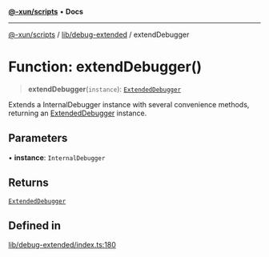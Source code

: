 [**@-xun/scripts**](../../../README.md) • **Docs**

***

[@-xun/scripts](../../../README.md) / [lib/debug-extended](../README.md) / extendDebugger

# Function: extendDebugger()

> **extendDebugger**(`instance`): [`ExtendedDebugger`](../interfaces/ExtendedDebugger.md)

Extends a InternalDebugger instance with several convenience methods,
returning an [ExtendedDebugger](../interfaces/ExtendedDebugger.md) instance.

## Parameters

• **instance**: `InternalDebugger`

## Returns

[`ExtendedDebugger`](../interfaces/ExtendedDebugger.md)

## Defined in

[lib/debug-extended/index.ts:180](https://github.com/Xunnamius/xscripts/blob/09056cae12d2b8f174c6d0ccc038e6099f396bc6/lib/debug-extended/index.ts#L180)
